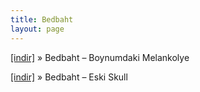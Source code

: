 ```yaml
---
title: Bedbaht
layout: page
---
```

<a href="https://cloud.mail.ru/public/0dc845afc1f3/BedbahT%20-%20Boynumdaki%20Melankolye" target="_blank">[indir]</a>  »  Bedbaht &#8211; Boynumdaki Melankolye

<a href="https://cloud.mail.ru/public/3c69778bc498/Bedbaht%20-%20Eski%20Skull" target="_blank">[indir]</a>  »  Bedbaht &#8211; Eski Skull
